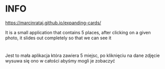 # INFO
https://marcinrataj.github.io/expanding-cards/

It is a small application that contains 5 places, after clicking on a given photo, it slides out completely so that we can see it
#
Jest to mała aplikacja która zawiera 5 miejsc, po kliknięciu na dane zdjęcie wysuwa się ono w całości abyśmy mogli je zobaczyć
